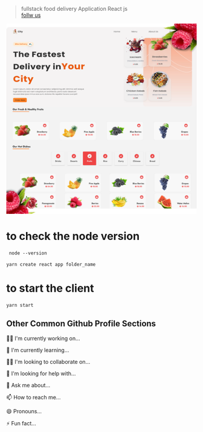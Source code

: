 >fullstack food delivery Application React js  
>[follw us]()

![This is the project Thumbline](./snap.png)

# to check the node version

```
 node --version
```

```
yarn create react app folder_name
```

# to start the client

```
yarn start

```

## Other Common Github Profile Sections
👩‍💻 I'm currently working on...

🧠 I'm currently learning...

👯‍♀️ I'm looking to collaborate on...

🤔 I'm looking for help with...

💬 Ask me about...

📫 How to reach me...

😄 Pronouns...

⚡️ Fun fact...